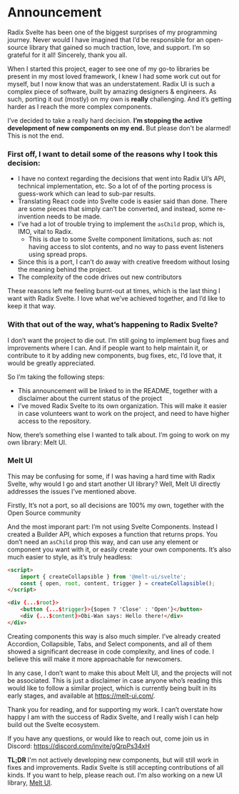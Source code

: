 # Announcement

Radix Svelte has been one of the biggest surprises of my programming journey. Never would I have imagined that I’d be responsible for an open-source library that gained so much traction, love, and support. I’m so grateful for it all! Sincerely, thank you all.

When I started this project, eager to see one of my go-to libraries be present in my most loved framework, I knew I had some work cut out for myself, but I now know that was an understatement. Radix UI is such a complex piece of software, built by amazing designers & engineers. As such, porting it out (mostly) on my own is **really** challenging. And it’s getting harder as I reach the more complex components.

I’ve decided to take a really hard decision. **I’m stopping the active development of new components on my end.** But please don't be alarmed! This is not the end.

### First off, I want to detail some of the reasons why I took this decision:

- I have no context regarding the decisions that went into Radix UI’s API, technical implementation, etc. So a lot of of the porting process is guess-work which can lead to sub-par results.
- Translating React code into Svelte code is easier said than done. There are some pieces that simply can’t be converted, and instead, some re-invention needs to be made.
- I’ve had a lot of trouble trying to implement the `asChild` prop, which is, IMO, vital to Radix.
  - This is due to some Svelte component limitations, such as: not having access to slot contents, and no way to pass event listeners using spread props.
- Since this is a port, I can’t do away with creative freedom without losing the meaning behind the project.
- The complexity of the code drives out new contributors

These reasons left me feeling burnt-out at times, which is the last thing I want with Radix Svelte. I love what we’ve achieved together, and I’d like to keep it that way.

### With that out of the way, what’s happening to Radix Svelte?

I don’t want the project to die out. I’m still going to implement bug fixes and improvements where I can. And if people want to help maintain it, or contribute to it by adding new components, bug fixes, etc, I’d love that, it would be greatly appreciated.

So I’m taking the following steps:

- This announcement will be linked to in the README, together with a disclaimer about the current status of the project
- I’ve moved Radix Svelte to its own organization. This will make it easier in case volunteers want to work on the project, and need to have higher access to the repository.

Now, there’s something else I wanted to talk about. I’m going to work on my own library: Melt UI.

### Melt UI

This may be confusing for some, if I was having a hard time with Radix Svelte, why would I go and start another UI library? Well, Melt UI directly addresses the issues I’ve mentioned above.

Firstly, It’s not a port, so all decisions are 100% my own, together with the Open Source community

And the most imporant part: I’m not using Svelte Components. Instead I created a Builder API, which exposes a function that returns props. You don’t need an `asChild` prop this way, and can use any element or component you want with it, or easily create your own components. It’s also much easier to style, as it’s truly headless:

```html
<script>
	import { createCollapsible } from '@melt-ui/svelte';
	const { open, root, content, trigger } = createCollapsible();
</script>

<div {...$root}>
	<button {...$trigger}>{$open ? 'Close' : 'Open'}</button>
	<div {...$content}>Obi-Wan says: Hello there!</div>
</div>
```

Creating components this way is also much simpler. I’ve already created Accordion, Collapsible, Tabs, and Select components, and all of them showed a significant decrease in code complexity, and lines of code. I believe this will make it more approachable for newcomers.

In any case, I don’t want to make this about Melt UI, and the projects will not be associated. This is just a disclaimer in case anyone who’s reading this would like to follow a similar project, which is currently being built in its early stages, and available at https://melt-ui.com/.

Thank you for reading, and for supporting my work. I can’t overstate how happy I am with the success of Radix Svelte, and I really wish I can help build out the Svelte ecosystem.

If you have any questions, or would like to reach out, come join us in Discord: https://discord.com/invite/gQrpPs34xH

**TL;DR** I'm not actively developing new components, but will still work in fixes and improvements. Radix Svelte is still accepting contributions of all kinds. If you want to help, please reach out. I'm also working on a new UI library, [Melt UI](https://melt-ui.com/).
